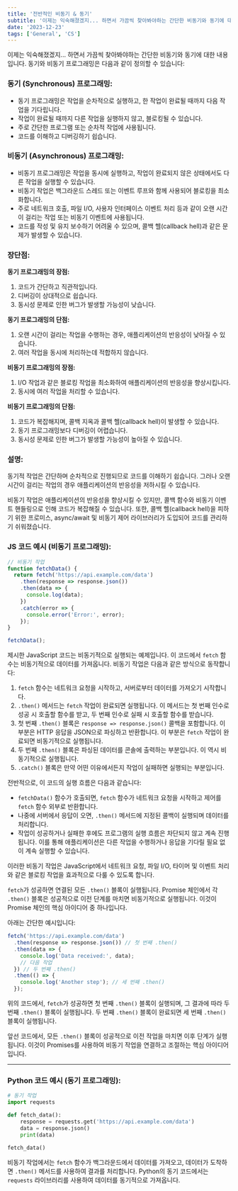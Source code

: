 ```yaml
---
title: '전반적인 비동기 & 동기'
subtitle: '이제는 익숙해졌겠지... 하면서 가끔씩 찾아봐야하는 간단한 비동기와 동기에 대한 내용입니다.'
date: '2023-12-23'
tags: ['General', 'CS']
---
```


이제는 익숙해졌겠지... 하면서 가끔씩 찾아봐야하는 간단한 비동기와 동기에 대한 내용입니다.
동기와 비동기 프로그래밍은 다음과 같이 정의할 수 있습니다:

### **동기 (Synchronous) 프로그래밍:**
- 동기 프로그래밍은 작업을 순차적으로 실행하고, 한 작업이 완료될 때까지 다음 작업을 기다립니다.
- 작업이 완료될 때까지 다른 작업을 실행하지 않고, 블로킹될 수 있습니다.
- 주로 간단한 프로그램 또는 순차적 작업에 사용됩니다.
- 코드를 이해하고 디버깅하기 쉽습니다.

### **비동기 (Asynchronous) 프로그래밍:**
- 비동기 프로그래밍은 작업을 동시에 실행하고, 작업이 완료되지 않은 상태에서도 다른 작업을 실행할 수 있습니다.
- 비동기 작업은 백그라운드 스레드 또는 이벤트 루프와 함께 사용되어 블로킹을 최소화합니다.
- 주로 네트워크 호출, 파일 I/O, 사용자 인터페이스 이벤트 처리 등과 같이 오랜 시간이 걸리는 작업 또는 비동기 이벤트에 사용됩니다.
- 코드를 작성 및 유지 보수하기 어려울 수 있으며, 콜백 헬(callback hell)과 같은 문제가 발생할 수 있습니다.

### **장단점:**

**동기 프로그래밍의 장점:**
1. 코드가 간단하고 직관적입니다.
2. 디버깅이 상대적으로 쉽습니다.
3. 동시성 문제로 인한 버그가 발생할 가능성이 낮습니다.

**동기 프로그래밍의 단점:**
1. 오랜 시간이 걸리는 작업을 수행하는 경우, 애플리케이션의 반응성이 낮아질 수 있습니다.
2. 여러 작업을 동시에 처리하는데 적합하지 않습니다.

**비동기 프로그래밍의 장점:**
1. I/O 작업과 같은 블로킹 작업을 최소화하여 애플리케이션의 반응성을 향상시킵니다.
2. 동시에 여러 작업을 처리할 수 있습니다.

**비동기 프로그래밍의 단점:**
1. 코드가 복잡해지며, 콜백 지옥과 콜백 헬(callback hell)이 발생할 수 있습니다.
2. 동기 프로그래밍보다 디버깅이 어렵습니다.
3. 동시성 문제로 인한 버그가 발생할 가능성이 높아질 수 있습니다.

### **설명:**
동기적 작업은 간단하며 순차적으로 진행되므로 코드를 이해하기 쉽습니다. 그러나 오랜 시간이 걸리는 작업의 경우 애플리케이션의 반응성을 저하시킬 수 있습니다.

비동기 작업은 애플리케이션의 반응성을 향상시킬 수 있지만, 콜백 함수와 비동기 이벤트 핸들링으로 인해 코드가 복잡해질 수 있습니다. 또한, 콜백 헬(callback hell)을 피하기 위한 프로미스, async/await 및 비동기 제어 라이브러리가 도입되어 코드를 관리하기 쉬워졌습니다.

### **JS 코드 예시 (비동기 프로그래밍):**

```javascript
// 비동기 작업
function fetchData() {
  return fetch('https://api.example.com/data')
    .then(response => response.json())
    .then(data => {
      console.log(data);
    })
    .catch(error => {
      console.error('Error:', error);
    });
}

fetchData();
```


제시한 JavaScript 코드는 비동기적으로 실행되는 예제입니다. 이 코드에서 `fetch` 함수는 비동기적으로 데이터를 가져옵니다. 비동기 작업은 다음과 같은 방식으로 동작합니다:

1. `fetch` 함수는 네트워크 요청을 시작하고, 서버로부터 데이터를 가져오기 시작합니다.
2. `.then()` 메서드는 `fetch` 작업이 완료되면 실행됩니다. 이 메서드는 첫 번째 인수로 성공 시 호출할 함수를 받고, 두 번째 인수로 실패 시 호출할 함수를 받습니다.
3. 첫 번째 `.then()` 블록은 `response => response.json()` 콜백을 포함합니다. 이 부분은 HTTP 응답을 JSON으로 파싱하고 반환합니다. 이 부분은 `fetch` 작업이 완료되면 비동기적으로 실행됩니다.
4. 두 번째 `.then()` 블록은 파싱된 데이터를 콘솔에 출력하는 부분입니다. 이 역시 비동기적으로 실행됩니다.
5. `.catch()` 블록은 만약 어떤 이유에서든지 작업이 실패하면 실행되는 부분입니다.

전반적으로, 이 코드의 실행 흐름은 다음과 같습니다:

- `fetchData()` 함수가 호출되면, `fetch` 함수가 네트워크 요청을 시작하고 제어를 `fetch` 함수 외부로 반환합니다.
- 나중에 서버에서 응답이 오면, `.then()` 메서드에 지정된 콜백이 실행되며 데이터를 처리합니다.
- 작업이 성공하거나 실패한 후에도 프로그램의 실행 흐름은 차단되지 않고 계속 진행됩니다. 이를 통해 애플리케이션은 다른 작업을 수행하거나 응답을 기다릴 필요 없이 계속 실행할 수 있습니다.

이러한 비동기 작업은 JavaScript에서 네트워크 요청, 파일 I/O, 타이머 및 이벤트 처리와 같은 블로킹 작업을 효과적으로 다룰 수 있도록 합니다.


`fetch`가 성공하면 연결된 모든 `.then()` 블록이 실행됩니다. Promise 체인에서 각 `.then()` 블록은 성공적으로 이전 단계를 마치면 비동기적으로 실행됩니다. 이것이 Promise 체인의 핵심 아이디어 중 하나입니다.

아래는 간단한 예시입니다:

```javascript
fetch('https://api.example.com/data')
  .then(response => response.json()) // 첫 번째 .then()
  .then(data => {
    console.log('Data received:', data);
    // 다음 작업
  }) // 두 번째 .then()
  .then(() => {
    console.log('Another step'); // 세 번째 .then()
  });
```

위의 코드에서, `fetch`가 성공하면 첫 번째 `.then()` 블록이 실행되며, 그 결과에 따라 두 번째 `.then()` 블록이 실행됩니다. 두 번째 `.then()` 블록이 완료되면 세 번째 `.then()` 블록이 실행됩니다.

앞선 코드에서, 모든 `.then()` 블록이 성공적으로 이전 작업을 마치면 이후 단계가 실행됩니다. 이것이 Promises를 사용하여 비동기 작업을 연결하고 조절하는 핵심 아이디어입니다.

---


### **Python 코드 예시 (동기 프로그래밍):**

```python
# 동기 작업
import requests

def fetch_data():
    response = requests.get('https://api.example.com/data')
    data = response.json()
    print(data)

fetch_data()
```

비동기 작업에서는 `fetch` 함수가 백그라운드에서 데이터를 가져오고, 데이터가 도착하면 `.then()` 메서드를 사용하여 결과를 처리합니다. Python의 동기 코드에서는 `requests` 라이브러리를 사용하여 데이터를 동기적으로 가져옵니다.


